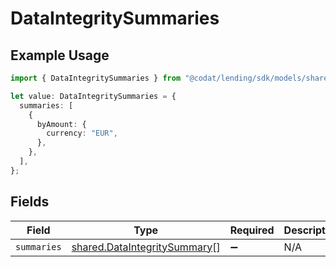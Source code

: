 # DataIntegritySummaries

## Example Usage

```typescript
import { DataIntegritySummaries } from "@codat/lending/sdk/models/shared";

let value: DataIntegritySummaries = {
  summaries: [
    {
      byAmount: {
        currency: "EUR",
      },
    },
  ],
};
```

## Fields

| Field                                                                               | Type                                                                                | Required                                                                            | Description                                                                         |
| ----------------------------------------------------------------------------------- | ----------------------------------------------------------------------------------- | ----------------------------------------------------------------------------------- | ----------------------------------------------------------------------------------- |
| `summaries`                                                                         | [shared.DataIntegritySummary](../../../sdk/models/shared/dataintegritysummary.md)[] | :heavy_minus_sign:                                                                  | N/A                                                                                 |